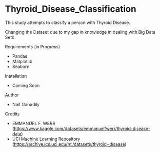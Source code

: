 # Thyroid_Disease_Classification
This study attempts to classify a person with Thyroid Disease.

Changing the Dataset due to my gap in knowledge in dealing with Big Data Sets


Requirements (in Progress)
* Pandas
* Matplotlib
* Seaborn

Installation 
* Coming Soon

Author
* Naif Ganadily

Credits
* EMMANUEL F. WERR
(https://www.kaggle.com/datasets/emmanuelfwerr/thyroid-disease-data)
* UCI Machine Learning Repository
(https://archive.ics.uci.edu/ml/datasets/thyroid+disease)
